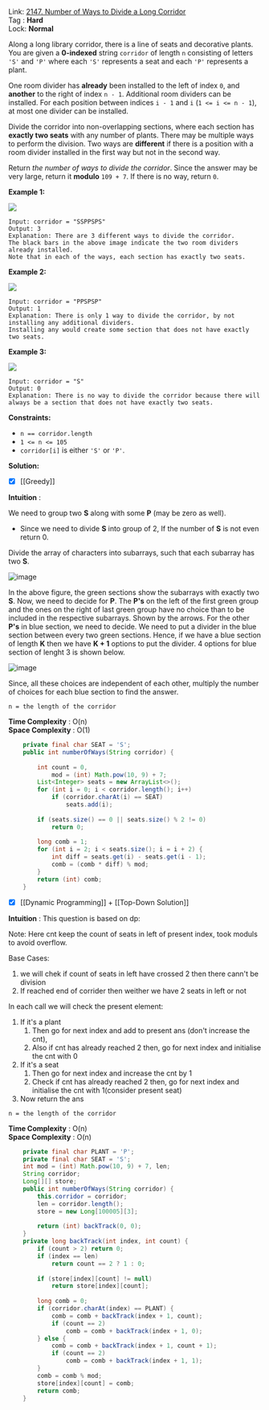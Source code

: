 Link: [2147. Number of Ways to Divide a Long Corridor](https://leetcode.com/problems/number-of-ways-to-divide-a-long-corridor/) <br>
Tag : **Hard**<br>
Lock: **Normal**

Along a long library corridor, there is a line of seats and decorative plants. You are given a **0-indexed** string `corridor` of length `n` consisting of letters `'S'` and `'P'` where each `'S'` represents a seat and each `'P'` represents a plant.

One room divider has **already** been installed to the left of index `0`, and **another** to the right of index `n - 1`. Additional room dividers can be installed. For each position between indices `i - 1` and `i` (`1 <= i <= n - 1`), at most one divider can be installed.

Divide the corridor into non-overlapping sections, where each section has **exactly two seats** with any number of plants. There may be multiple ways to perform the division. Two ways are **different** if there is a position with a room divider installed in the first way but not in the second way.

Return _the number of ways to divide the corridor_. Since the answer may be very large, return it **modulo** `109 + 7`. If there is no way, return `0`.

**Example 1:**

![](https://assets.leetcode.com/uploads/2021/12/04/1.png)
```
Input: corridor = "SSPPSPS"
Output: 3
Explanation: There are 3 different ways to divide the corridor.
The black bars in the above image indicate the two room dividers already installed.
Note that in each of the ways, each section has exactly two seats.
```

**Example 2:**

![](https://assets.leetcode.com/uploads/2021/12/04/2.png)
```
Input: corridor = "PPSPSP"
Output: 1
Explanation: There is only 1 way to divide the corridor, by not installing any additional dividers.
Installing any would create some section that does not have exactly two seats.
```

**Example 3:**

![](https://assets.leetcode.com/uploads/2021/12/12/3.png)
```
Input: corridor = "S"
Output: 0
Explanation: There is no way to divide the corridor because there will always be a section that does not have exactly two seats.
```

**Constraints:**
-   `n == corridor.length`
-   `1 <= n <= 105`
-   `corridor[i]` is either `'S'` or `'P'`.


**Solution:**


- [x] [[Greedy]]

**Intuition** :

We need to group two **S** along with some **P** (may be zero as well).
-   Since we need to divide **S** into group of 2, If the number of **S** is not even return 0.

Divide the array of characters into subarrays, such that each subarray has two **S**.

![image](https://assets.leetcode.com/users/images/0b93490c-2410-43b4-a2ce-ec8408a3b053_1642865916.276211.png)

In the above figure, the green sections show the subarrays with exactly two **S**.
Now, we need to decide for **P**. The **P's** on the left of the first green group and the ones on the right of last green group have no choice than to be included in the respective subarrays. Shown by the arrows.
For the other **P's** in blue section, we need to decide. We need to put a divider in the blue section between every two green sections. Hence, if we have a blue section of length **K** then we have **K + 1** options to put the divider. 4 options for blue section of lenght 3 is shown below.

![image](https://assets.leetcode.com/users/images/135aaa85-4f9c-4b97-8878-75c9ac8bdce2_1642865952.0643842.png)

Since, all these choices are independent of each other, multiply the number of choices for each blue section to find the answer.

```
n = the length of the corridor
```
**Time Complexity** : O(n)<br>
**Space Complexity** : O(1)

```java
    private final char SEAT = 'S';
    public int numberOfWays(String corridor) {
        
        int count = 0,
            mod = (int) Math.pow(10, 9) + 7;
        List<Integer> seats = new ArrayList<>();
        for (int i = 0; i < corridor.length(); i++)
            if (corridor.charAt(i) == SEAT)
                seats.add(i);
        
        if (seats.size() == 0 || seats.size() % 2 != 0)
            return 0;
        
        long comb = 1;
        for (int i = 2; i < seats.size(); i = i + 2) {
            int diff = seats.get(i) - seats.get(i - 1);
            comb = (comb * diff) % mod;
        }
        return (int) comb;
    }
```


- [x] [[Dynamic Programming]] + [[Top-Down Solution]]

**Intuition** :
This question is based on dp:

Note: Here cnt keep the count of seats in left of present index, took moduls to avoid overflow.

Base Cases:

1.  we will chek if count of seats in left have crossed 2 then there cann't be division
2.  If reached end of corrider then weither we have 2 seats in left or not

In each call we will check the present element:

1.  If it's a plant
    1.  Then go for next index and add to present ans (don't increase the cnt),
    2.  Also if cnt has already reached 2 then, go for next index and initialise the cnt with 0
2.  If it's a seat
    1.  Then go for next index and increase the cnt by 1
    2.  Check if cnt has already reached 2 then, go for next index and initialise the cnt with 1(consider present seat)
3.  Now return the ans

```
n = the length of the corridor
```
**Time Complexity** : O(n)<br>
**Space Complexity** : O(n)

```java
    private final char PLANT = 'P';
    private final char SEAT = 'S';
    int mod = (int) Math.pow(10, 9) + 7, len;
    String corridor;
    Long[][] store;
    public int numberOfWays(String corridor) {
        this.corridor = corridor;
        len = corridor.length();
        store = new Long[100005][3];
        
        return (int) backTrack(0, 0);
    }
    private long backTrack(int index, int count) {
        if (count > 2) return 0;
        if (index == len)
            return count == 2 ? 1 : 0;
        
        if (store[index][count] != null)
            return store[index][count];
        
        long comb = 0;
        if (corridor.charAt(index) == PLANT) {
            comb = comb + backTrack(index + 1, count);
            if (count == 2)
                comb = comb + backTrack(index + 1, 0);
        } else {
            comb = comb + backTrack(index + 1, count + 1);
            if (count == 2)
                comb = comb + backTrack(index + 1, 1);
        }
        comb = comb % mod;
        store[index][count] = comb;
        return comb;
    }
```


